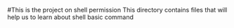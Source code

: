#This is the project on shell permission
This directory contains files that will help us to learn about shell basic command
